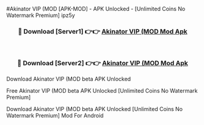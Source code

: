 #Akinator VIP (MOD [APK-MOD] - APK Unlocked - [Unlimited Coins No Watermark Premium] ipz5y



<div align="center">

<h3>🔴 Download [Server1] 👉👉 <a href="https://momento.my/?title=Akinator_VIP_(MOD">Akinator VIP (MOD Mod Apk</a></h3><br>

<h3>🔴 Download [Server2] 👉👉 <a href="https://momento.my/?title=Akinator_VIP_(MOD">Akinator VIP (MOD Mod Apk</a></h3>
</div>



Download Akinator VIP (MOD beta APK Unlocked

Free Akinator VIP (MOD beta APK Unlocked [Unlimited Coins No Watermark Premium]

Download Akinator VIP (MOD beta APK Unlocked [Unlimited Coins No Watermark Premium] Mod For Android
